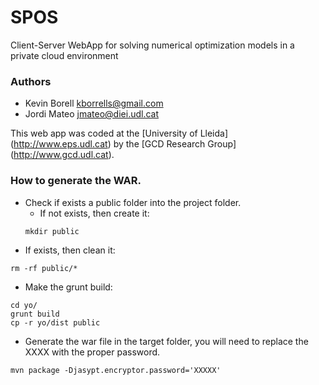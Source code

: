 # SPOS
Client-Server WebApp for solving numerical optimization models in a private cloud environment

### Authors
* Kevin Borell <kborrells@gmail.com>
* Jordi Mateo <jmateo@diei.udl.cat>

This web app was coded at the [University of Lleida] (http://www.eps.udl.cat) by the [GCD Research Group] (http://www.gcd.udl.cat).

### How to generate the WAR.

* Check if exists a public folder into the project folder.
  * If not exists, then create it:
  ```{r, engine='bash', count_lines}
  mkdir public
  ```
 * If exists, then clean it: 
 ```{r, engine='bash', count_lines} 
 rm -rf public/* 
 ```
* Make the grunt build:
```{r, engine='bash', count_lines} 
cd yo/ 
grunt build 
cp -r yo/dist public
```
* Generate the war file in the target folder, you will need to replace the XXXX with the proper password.
```{r, engine='bash', count_lines}
mvn package -Djasypt.encryptor.password='XXXXX'
```
